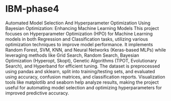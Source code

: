 # IBM-phase4
Automated Model Selection And Hyperparameter Optimization Using Bayesian Optimization: Enhancing Machine Learning Models
This project focuses on Hyperparameter Optimization (HPO) for Machine Learning models in both Regression and Classification tasks, utilizing various optimization techniques to improve model performance. It implements Random Forest, SVM, KNN, and Neural Networks (Keras-based MLPs) while leveraging methods like Grid Search, Random Search, Bayesian Optimization (Hyperopt, Skopt), Genetic Algorithms (TPOT, Evolutionary Search), and Hyperband for efficient tuning. The dataset is preprocessed using pandas and sklearn, split into training/testing sets, and evaluated using accuracy, confusion matrices, and classification reports. Visualization tools like matplotlib and seaborn help analyze results, making the project useful for automating model selection and optimizing hyperparameters for improved predictive accuracy. 
